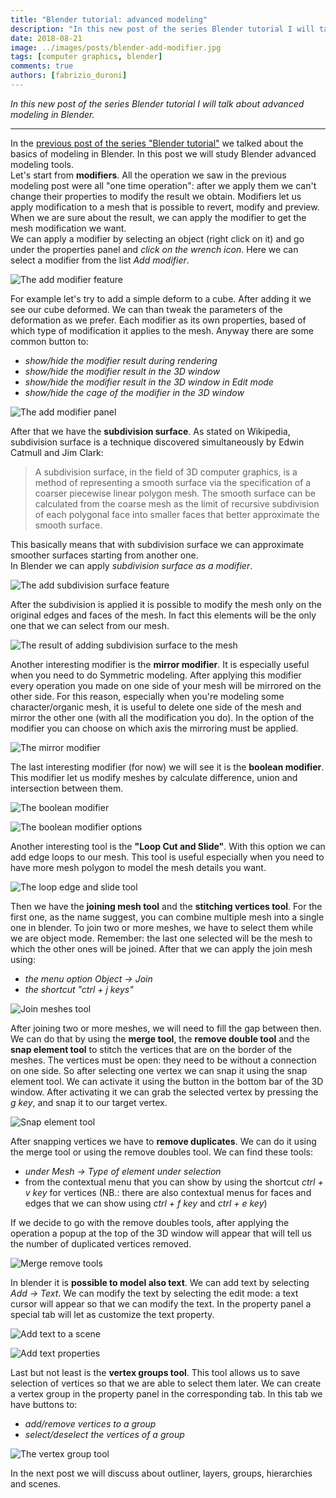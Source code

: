 ```yaml
---
title: "Blender tutorial: advanced modeling"
description: "In this new post of the series Blender tutorial I will talk about advanced modeling in Blender."
date: 2018-08-21
image: ../images/posts/blender-add-modifier.jpg
tags: [computer graphics, blender]
comments: true
authors: [fabrizio_duroni]
---
```


*In this new post of the series Blender tutorial I will talk about advanced modeling in Blender.*

---

In the [previous post of the series "Blender tutorial"](/2018/06/02/blender-tutorial-4-modeling-basics-part-2/) we
talked about the basics of modeling in Blender. In this post we will study Blender advanced modeling tools.  
Let's start from **modifiers**. All the operation we saw in the previous modeling post were all "one time operation":
after we apply them we can't change their properties to modify the result we obtain. Modifiers let us apply modification
to a mesh that is possible to revert, modify and preview. When we are sure about the result, we can apply the modifier
to get the mesh modification we want.  
We can apply a modifier by selecting an object (right click on it) and go under the properties panel and *click on the
wrench icon*. Here we can select a modifier from the list *Add modifier*.

![The add modifier feature](../images/posts/blender-add-modifier.jpg)

For example let's try to add a simple deform to a cube. After adding it we see our cube deformed. We can than tweak the
parameters of the deformation as we prefer. Each modifier as its own properties, based of which type of modification it
applies to the mesh. Anyway there are some common button to:

* *show/hide the modifier result during rendering*
* *show/hide the modifier result in the 3D window*
* *show/hide the modifier result in the 3D window in Edit mode*
* *show/hide the cage of the modifier in the 3D window*

![The add modifier panel](../images/posts/blender-add-modifier-icons.jpg)

After that we have the **subdivision surface**. As stated on Wikipedia, subdivision surface is a technique discovered
simultaneously by Edwin Catmull and Jim Clark:

> A subdivision surface, in the field of 3D computer graphics, is a method of representing a smooth surface via the specification of a coarser piecewise linear polygon mesh. The smooth surface can be calculated from the coarse mesh as the limit of recursive subdivision of each polygonal face into smaller faces that better approximate the smooth surface.

This basically means that with subdivision surface we can approximate smoother surfaces starting from another one.  
In Blender we can apply *subdivision surface as a modifier*.

![The add subdivision surface feature](../images/posts/blender-add-subdivision-surface.jpg)

After the subdivision is applied it is possible to modify the mesh only on the original edges and faces of the mesh. In
fact this elements will be the only one that we can select from our mesh.

![The result of adding subdivision surface to the mesh](../images/posts/blender-added-subdivision-surface.jpg)

Another interesting modifier is the **mirror modifier**. It is especially useful when you need to do Symmetric modeling.
After applying this modifier every operation you made on one side of your mesh will be mirrored on the other side. For
this reason, especially when you're modeling some character/organic mesh, it is useful to delete one side of the mesh
and mirror the other one (with all the modification you do). In the option of the modifier you can choose on which axis
the mirroring must be applied.

![The mirror modifier](../images/posts/blender-mirror-modifier.jpg)

The last interesting modifier (for now) we will see it is the **boolean modifier**. This modifier let us modify meshes
by calculate difference, union and intersection between them.

![The boolean modifier](../images/posts/blender-boolean-modifier.jpg)

![The boolean modifier options](../images/posts/blender-boolean-modifier-operation-option.jpg)

Another interesting tool is the **"Loop Cut and Slide"**. With this option we can add edge loops to our mesh. This tool
is useful especially when you need to have more mesh polygon to model the mesh details you want.

![The loop edge and slide tool](../images/posts/blender-loop-edge-and-slide.jpg)

Then we have the **joining mesh tool** and the **stitching vertices tool**. For the first one, as the name suggest, you
can combine multiple mesh into a single one in blender. To join two or more meshes, we have to select them while we are
object mode. Remember: the last one selected will be the mesh to which the other ones will be joined. After that we can
apply the join mesh using:

* *the menu option Object -> Join*
* *the shortcut "ctrl + j keys"*

![Join meshes tool](../images/posts/blender-join-meshes.jpg)

After joining two or more meshes, we will need to fill the gap between then. We can do that by using the **merge tool**,
the **remove double tool** and the **snap element tool** to stitch the vertices that are on the border of the meshes.
The vertices must be open: they need to be without a connection on one side. So after selecting one vertex we can snap
it using the snap element tool. We can activate it using the button in the bottom bar of the 3D window. After activating
it we can grab the selected vertex by pressing the *g key*, and snap it to our target vertex.

![Snap element tool](../images/posts/blender-snap-element.jpg)

After snapping vertices we have to **remove duplicates**. We can do it using the merge tool or using the remove doubles
tool. We can find these tools:

* *under Mesh -> Type of element under selection*
* from the contextual menu that you can show by using the shortcut *ctrl + v key* for vertices (NB.: there are also
  contextual menus for faces and edges that we can show using *ctrl + f key* and *ctrl + e key*)

If we decide to go with the remove doubles tools, after applying the operation a popup at the top of the 3D window will
appear that will tell us the number of duplicated vertices removed.

![Merge remove tools](../images/posts/blender-merge-remove-tools.jpg)

In blender it is **possible to model also text**. We can add text by selecting *Add -> Text*. We can modify the text by
selecting the edit mode: a text cursor will appear so that we can modify the text. In the property panel a special tab
will let as customize the text property.

![Add text to a scene](../images/posts/blender-add-text.jpg)

![Add text properties](../images/posts/blender-text-properties.jpg)

Last but not least is the **vertex groups tool**. This tool allows us to save selection of vertices so that we are able
to select them later. We can create a vertex group in the property panel in the corresponding tab. In this tab we have
buttons to:

* *add/remove vertices to a group*
* *select/deselect the vertices of a group*

![The vertex group tool](../images/posts/blender-vertex-group.jpg)

In the next post we will discuss about outliner, layers, groups, hierarchies and scenes.
